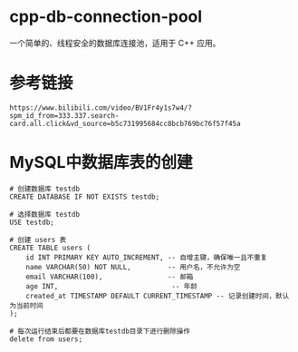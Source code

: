 # cpp-db-connection-pool
一个简单的、线程安全的数据库连接池，适用于 C++ 应用。
# 参考链接
    https://www.bilibili.com/video/BV1Fr4y1s7w4/?spm_id_from=333.337.search-card.all.click&vd_source=b5c731995684cc8bcb769bc76f57f45a

# MySQL中数据库表的创建
    # 创建数据库 testdb
    CREATE DATABASE IF NOT EXISTS testdb;

    # 选择数据库 testdb
    USE testdb;

    # 创建 users 表
    CREATE TABLE users (
        id INT PRIMARY KEY AUTO_INCREMENT, -- 自增主键，确保唯一且不重复
        name VARCHAR(50) NOT NULL,         -- 用户名，不允许为空
        email VARCHAR(100),                -- 邮箱
        age INT,                            -- 年龄
        created_at TIMESTAMP DEFAULT CURRENT_TIMESTAMP -- 记录创建时间，默认为当前时间
    );

    # 每次运行结束后都要在数据库testdb目录下进行删除操作
    delete from users;

